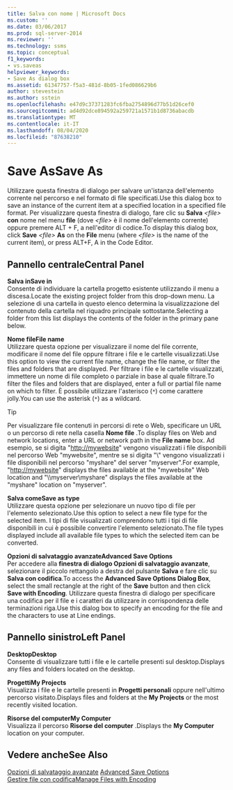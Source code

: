 ```yaml
---
title: Salva con nome | Microsoft Docs
ms.custom: ''
ms.date: 03/06/2017
ms.prod: sql-server-2014
ms.reviewer: ''
ms.technology: ssms
ms.topic: conceptual
f1_keywords:
- vs.saveas
helpviewer_keywords:
- Save As dialog box
ms.assetid: 61347757-f5a3-481d-8b05-1fed086629b6
author: stevestein
ms.author: sstein
ms.openlocfilehash: e47d9c37371283fc6fba2754896d77b51d26cef0
ms.sourcegitcommit: ad4d92dce894592a259721a1571b1d8736abacdb
ms.translationtype: MT
ms.contentlocale: it-IT
ms.lasthandoff: 08/04/2020
ms.locfileid: "87638210"
---
```

# <a name="save-as"></a><span data-ttu-id="1599c-102">Save As</span><span class="sxs-lookup"><span data-stu-id="1599c-102">Save As</span></span>
  <span data-ttu-id="1599c-103">Utilizzare questa finestra di dialogo per salvare un'istanza dell'elemento corrente nel percorso e nel formato di file specificati.</span><span class="sxs-lookup"><span data-stu-id="1599c-103">Use this dialog box to save an instance of the current item at a specified location in a specified file format.</span></span> <span data-ttu-id="1599c-104">Per visualizzare questa finestra di dialogo, fare clic su **Salva** *\<file>* **con** nome nel menu **file** (dove *\<file>* è il nome dell'elemento corrente) oppure premere ALT + F, a nell'editor di codice.</span><span class="sxs-lookup"><span data-stu-id="1599c-104">To display this dialog box, click **Save** *\<file>* **As** on the **File** menu (where *\<file>* is the name of the current item), or press ALT+F, A in the Code Editor.</span></span>  
  
## <a name="central-panel"></a><span data-ttu-id="1599c-105">Pannello centrale</span><span class="sxs-lookup"><span data-stu-id="1599c-105">Central Panel</span></span>  
 <span data-ttu-id="1599c-106">**Salva in**</span><span class="sxs-lookup"><span data-stu-id="1599c-106">**Save in**</span></span>  
 <span data-ttu-id="1599c-107">Consente di individuare la cartella progetto esistente utilizzando il menu a discesa.</span><span class="sxs-lookup"><span data-stu-id="1599c-107">Locate the existing project folder from this drop-down menu.</span></span> <span data-ttu-id="1599c-108">La selezione di una cartella in questo elenco determina la visualizzazione del contenuto della cartella nel riquadro principale sottostante.</span><span class="sxs-lookup"><span data-stu-id="1599c-108">Selecting a folder from this list displays the contents of the folder in the primary pane below.</span></span>  
  
 <span data-ttu-id="1599c-109">**Nome file**</span><span class="sxs-lookup"><span data-stu-id="1599c-109">**File name**</span></span>  
 <span data-ttu-id="1599c-110">Utilizzare questa opzione per visualizzare il nome del file corrente, modificare il nome del file oppure filtrare i file e le cartelle visualizzati.</span><span class="sxs-lookup"><span data-stu-id="1599c-110">Use this option to view the current file name, change the file name, or filter the files and folders that are displayed.</span></span> <span data-ttu-id="1599c-111">Per filtrare i file e le cartelle visualizzati, immettere un nome di file completo o parziale in base al quale filtrare.</span><span class="sxs-lookup"><span data-stu-id="1599c-111">To filter the files and folders that are displayed, enter a full or partial file name on which to filter.</span></span> <span data-ttu-id="1599c-112">È possibile utilizzare l'asterisco (`*`) come carattere jolly.</span><span class="sxs-lookup"><span data-stu-id="1599c-112">You can use the asterisk (`*`) as a wildcard.</span></span>  
  
> [!TIP]
>  <span data-ttu-id="1599c-113">Per visualizzare file contenuti in percorsi di rete o Web, specificare un URL o un percorso di rete nella casella **Nome file** .</span><span class="sxs-lookup"><span data-stu-id="1599c-113">To display files on Web and network locations, enter a URL or network path in the **File name** box.</span></span> <span data-ttu-id="1599c-114">Ad esempio, se si digita "<http://mywebsite>" vengono visualizzati i file disponibili nel percorso Web "mywebsite", mentre se si digita "\\" vengono visualizzati i file disponibili nel percorso "myshare" del server "myserver".</span><span class="sxs-lookup"><span data-stu-id="1599c-114">For example, "<http://mywebsite>" displays the files available at the "mywebsite" Web location and "\\\myserver\myshare" displays the files available at the "myshare" location on "myserver".</span></span>  
  
 <span data-ttu-id="1599c-115">**Salva come**</span><span class="sxs-lookup"><span data-stu-id="1599c-115">**Save as type**</span></span>  
 <span data-ttu-id="1599c-116">Utilizzare questa opzione per selezionare un nuovo tipo di file per l'elemento selezionato.</span><span class="sxs-lookup"><span data-stu-id="1599c-116">Use this option to select a new file type for the selected item.</span></span> <span data-ttu-id="1599c-117">I tipi di file visualizzati comprendono tutti i tipi di file disponibili in cui è possibile convertire l'elemento selezionato.</span><span class="sxs-lookup"><span data-stu-id="1599c-117">The file types displayed include all available file types to which the selected item can be converted.</span></span>  
  
 <span data-ttu-id="1599c-118">**Opzioni di salvataggio avanzate**</span><span class="sxs-lookup"><span data-stu-id="1599c-118">**Advanced Save Options**</span></span>  
 <span data-ttu-id="1599c-119">Per accedere alla **finestra di dialogo Opzioni di salvataggio avanzate**, selezionare il piccolo rettangolo a destra del pulsante **Salva** e fare clic su **Salva con codifica**.</span><span class="sxs-lookup"><span data-stu-id="1599c-119">To access the **Advanced Save Options Dialog Box**, select the small rectangle at the right of the **Save** button and then click **Save with Encoding**.</span></span> <span data-ttu-id="1599c-120">Utilizzare questa finestra di dialogo per specificare una codifica per il file e i caratteri da utilizzare in corrispondenza delle terminazioni riga.</span><span class="sxs-lookup"><span data-stu-id="1599c-120">Use this dialog box to specify an encoding for the file and the characters to use at Line endings.</span></span>  
  
## <a name="left-panel"></a><span data-ttu-id="1599c-121">Pannello sinistro</span><span class="sxs-lookup"><span data-stu-id="1599c-121">Left Panel</span></span>  
 <span data-ttu-id="1599c-122">**Desktop**</span><span class="sxs-lookup"><span data-stu-id="1599c-122">**Desktop**</span></span>  
 <span data-ttu-id="1599c-123">Consente di visualizzare tutti i file e le cartelle presenti sul desktop.</span><span class="sxs-lookup"><span data-stu-id="1599c-123">Displays any files and folders located on the desktop.</span></span>  
  
 <span data-ttu-id="1599c-124">**Progetti**</span><span class="sxs-lookup"><span data-stu-id="1599c-124">**My Projects**</span></span>  
 <span data-ttu-id="1599c-125">Visualizza i file e le cartelle presenti in **Progetti personali** oppure nell'ultimo percorso visitato.</span><span class="sxs-lookup"><span data-stu-id="1599c-125">Displays files and folders at the **My Projects** or the most recently visited location.</span></span>  
  
 <span data-ttu-id="1599c-126">**Risorse del computer**</span><span class="sxs-lookup"><span data-stu-id="1599c-126">**My Computer**</span></span>  
 <span data-ttu-id="1599c-127">Visualizza il percorso **Risorse del computer** .</span><span class="sxs-lookup"><span data-stu-id="1599c-127">Displays the **My Computer** location on your computer.</span></span>  
  
## <a name="see-also"></a><span data-ttu-id="1599c-128">Vedere anche</span><span class="sxs-lookup"><span data-stu-id="1599c-128">See Also</span></span>  
 <span data-ttu-id="1599c-129">[Opzioni di salvataggio avanzate](advanced-save-options.md) </span><span class="sxs-lookup"><span data-stu-id="1599c-129">[Advanced Save Options](advanced-save-options.md) </span></span>  
 [<span data-ttu-id="1599c-130">Gestire file con codifica</span><span class="sxs-lookup"><span data-stu-id="1599c-130">Manage Files with Encoding</span></span>](../solution/manage-files-with-encoding.md)  
  
  
